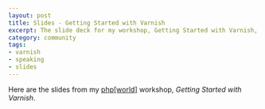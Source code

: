```yaml
---
layout: post
title: Slides - Getting Started with Varnish
excerpt: The slide deck for my workshop, Getting Started with Varnish, given on November 11th, 2014 at PHP World 2014
category: community
tags:
- varnish
- speaking
- slides
---
```


Here are the slides from my <a href="http://world.phparch.net">php[world]</a> workshop, _Getting Started with Varnish_.

<script async class="speakerdeck-embed" data-id="fcd055404c1d013295701a88b2a914a5" data-ratio="1.77777777777778" src="//speakerdeck.com/assets/embed.js"></script>
